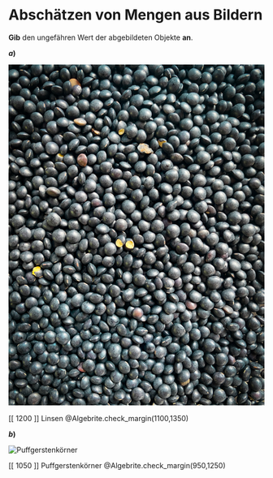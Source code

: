 <!--
version:  0.0.1

language: de

@style
main > *:not(:last-child) {
  margin-bottom: 3rem;
}

input {
    text-align: center;
}

.flex-container {
    display: flex;
    flex-wrap: wrap;
    align-items: stretch;
    gap: 20px;
}

.flex-child {
    flex: 1;
    min-width: 350px;
    margin-right: 20px;
}

@media (max-width: 400px) {
    .flex-child {
        flex: 100%;
        margin-right: 0;
    }
}
@end

formula: \carry   \textcolor{red}{\scriptsize #1}
formula: \digit   \rlap{\carry{#1}}\phantom{#2}#2
formula: \permil  \text{‰}

import: https://raw.githubusercontent.com/LiaTemplates/Tikz-Jax/main/README.md

script: https://cdn.jsdelivr.net/gh/LiaTemplates/Tikz-Jax@main/dist/index.js
import: https://raw.githubusercontent.com/liaTemplates/algebrite/master/README.md


tags: Überschlagen, sehr leicht, sehr niedrig, Angeben

comment: Kannst du einschätzen wie viele Objekte auf dem Bild abgebildet sind? 

author: Martin Lommatzsch

base:   https://raw.githubusercontent.com/MINT-the-GAP/Aufgabensammlung/refs/heads/main/01_Algebraische_Grundlagen/
-->




# Abschätzen von Mengen aus Bildern

**Gib** den ungefähren Wert der abgebildeten Objekte **an**.

<section class="flex-container">

<div class="flex-child">


__$a)\;\;$__

![Linsen](https://raw.githubusercontent.com/MINT-the-GAP/Aufgabensammlung/refs/heads/main/pics/circa7.jpg)

[[ 1200  ]] Linsen
@Algebrite.check_margin(1100,1350)


</div>
<div class="flex-child">


__$b)\;\;$__

![Puffgerstenkörner](https://raw.githubusercontent.com/MINT-the-GAP/Aufgabensammlung/refs/heads/main/pics/circa8.jpg)

[[ 1050  ]] Puffgerstenkörner
@Algebrite.check_margin(950,1250)


</div>
</section>


